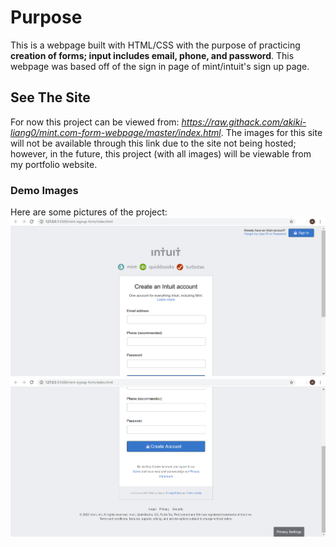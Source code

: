 # Purpose
This is a webpage built with HTML/CSS with the purpose of practicing **creation of forms; input includes email, phone, and password**.
This webpage was based off of the sign in page of mint/intuit's sign up page.

## See The Site
For now this project can be viewed from: *https://raw.githack.com/akiki-liang0/mint.com-form-webpage/master/index.html*.
The images for this site will not be available through this link due to the site not being hosted; however, in the future, this project (with all images) will be viewable from my portfolio website.

### Demo Images
Here are some pictures of the project:
![Project Demo Image 1](/assets/images/1.png)
![Project Demo Image 2](/assets/images/2.png)
